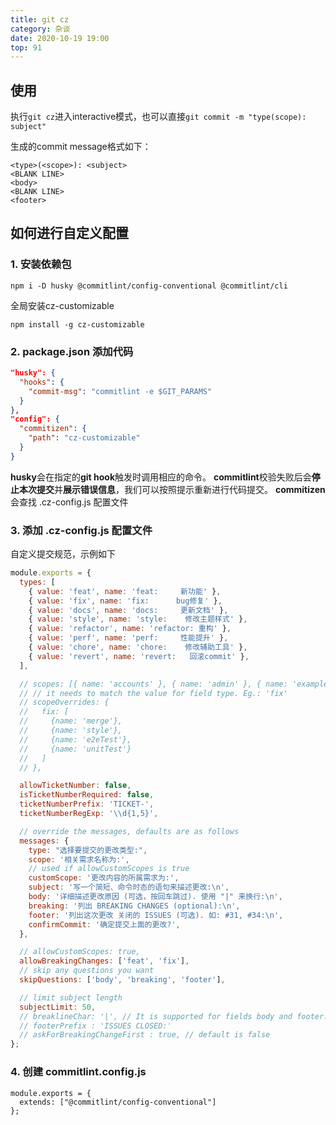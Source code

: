 ```yaml
---
title: git cz
category: 杂谈
date: 2020-10-19 19:00
top: 91
---
```


## 使用

执行`git cz`进入interactive模式，也可以直接`git commit -m "type(scope): subject"`

生成的commit message格式如下：
```
<type>(<scope>): <subject>
<BLANK LINE>
<body>
<BLANK LINE>
<footer>
```


## 如何进行自定义配置

### 1. 安装依赖包
```
npm i -D husky @commitlint/config-conventional @commitlint/cli
```
全局安装cz-customizable
```
npm install -g cz-customizable
```

### 2. package.json 添加代码
```json
"husky": {
  "hooks": {
    "commit-msg": "commitlint -e $GIT_PARAMS"
  }
},
"config": {
  "commitizen": {
    "path": "cz-customizable"
  }
}
```
**husky**会在指定的**git hook**触发时调用相应的命令。
**commitlint**校验失败后会**停止本次提交**并**展示错误信息**，我们可以按照提示重新进行代码提交。
**commitizen**会查找 .cz-config.js 配置文件

### 3. 添加 .cz-config.js 配置文件

自定义提交规范，示例如下

```js
module.exports = {
  types: [
    { value: 'feat', name: 'feat:     新功能' },
    { value: 'fix', name: 'fix:      bug修复' },
    { value: 'docs', name: 'docs:     更新文档' },
    { value: 'style', name: 'style:    修改主题样式' },
    { value: 'refactor', name: 'refactor: 重构' },
    { value: 'perf', name: 'perf:     性能提升' },
    { value: 'chore', name: 'chore:    修改辅助工具' },
    { value: 'revert', name: 'revert:   回滚commit' },
  ],

  // scopes: [{ name: 'accounts' }, { name: 'admin' }, { name: 'exampleScope' }, { name: 'changeMe' }],
  // // it needs to match the value for field type. Eg.: 'fix'
  // scopeOverrides: {
  //   fix: [
  //     {name: 'merge'},
  //     {name: 'style'},
  //     {name: 'e2eTest'},
  //     {name: 'unitTest'}
  //   ]
  // },

  allowTicketNumber: false,
  isTicketNumberRequired: false,
  ticketNumberPrefix: 'TICKET-',
  ticketNumberRegExp: '\\d{1,5}',

  // override the messages, defaults are as follows
  messages: {
    type: "选择要提交的更改类型:",
    scope: '相关需求名称为:',
    // used if allowCustomScopes is true
    customScope: '更改内容的所属需求为:',
    subject: '写一个简短、命令时态的语句来描述更改:\n',
    body: '详细描述更改原因 (可选，按回车跳过). 使用 "|" 来换行:\n',
    breaking: '列出 BREAKING CHANGES (optional):\n',
    footer: '列出这次更改 关闭的 ISSUES (可选). 如: #31, #34:\n',
    confirmCommit: '确定提交上面的更改?',
  },

  // allowCustomScopes: true,
  allowBreakingChanges: ['feat', 'fix'],
  // skip any questions you want
  skipQuestions: ['body', 'breaking', 'footer'],

  // limit subject length
  subjectLimit: 50,
  // breaklineChar: '|', // It is supported for fields body and footer.
  // footerPrefix : 'ISSUES CLOSED:'
  // askForBreakingChangeFirst : true, // default is false
};
```


### 4. 创建 commitlint.config.js

```
module.exports = {
  extends: ["@commitlint/config-conventional"]
};
```

